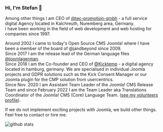 ### Hi, I'm Stefan 👋

Among other things I am CEO of [@tec-promotion-gmbh](https://github.com/tec-promotion-gmbh/) - a full service digital Agency located in Kalchreuth, Nuremberg area, Germany.  
I have been working in the field of web development and web hosting for companies since 1997.  

Around 2002 I came to today's Open Source CMS Joomla! where I have been a member of the board of @jandbeyond since 2009.  
Since 2017 I am the release lead of the German language files [@joomlagerman](https://github.com/joomlagerman/).  
Since 2018 I am the Co-founder and CEO of [@Kicktemp](https://github.com/Kicktemp/) - a digital agency located in hamburg, germany. We are specialised in individual Joomla projects and GDPR solutions such as the Kick Consent Manager or our Joomla plugin for the CMP solution from usercentrics.  
Since Nov. 2020 I am Assistant Team Leader of the Joomla! CMS Release Team and since February 2022 I am the Team Leader aka Translations Coordinator of the Joomla! CMS (Core) Language Team. ([see my volunteers profile](https://volunteers.joomla.org/joomlers/1163-stefan-wendhausen)).

If we do not implement exciting projects with Joomla, we build other things.  
Feel free to contact or hire me. 

![github stats](https://github-readme-stats.vercel.app/api?username=tecpromotion&show_icons=true&theme=vue)
